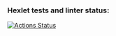 ### Hexlet tests and linter status:
[![Actions Status](https://github.com/NIvanow/java-project-61/actions/workflows/hexlet-check.yml/badge.svg)](https://github.com/NIvanow/java-project-61/actions)